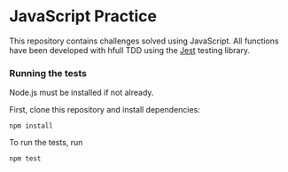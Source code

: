 # JavaScript Practice

This repository contains challenges solved using JavaScript.
All functions have been developed with hfull TDD using the [Jest](https://jestjs.io/) testing library.

### Running the tests

Node.js must be installed if not already.

First, clone this repository and install dependencies:

    npm install


To run the tests, run

    npm test

